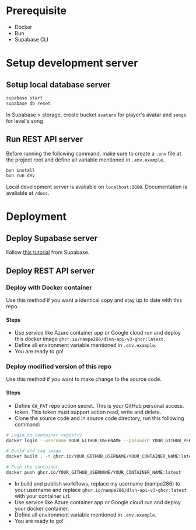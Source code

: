 # Prerequisite

- Docker
- Bun
- Supabase CLI

# Setup development server

## Setup local database server

```bash
supabase start
supabase db reset
```

In Supabase > storage, create bucket `avatars` for player's avatar and `songs` for level's song

## Run REST API server

Before running the following command, make sure to create a `.env` file at the project root and define all variable mentioned in `.env.example`.

```bash
bun install
bun run dev
```

Local development server is avaliable on `localhost:8080`. Documentation is avaliable at `/docs`.

# Deployment
## Deploy Supabase server

Follow [this tutorial](https://supabase.com/docs/guides/cli/local-development) from Supabase.

## Deploy REST API server

### Deploy with Docker container

Use this method if you want a identical copy and stay up to date with this repo.

#### Steps

- Use service like Azure container app or Google cloud run and deploy this docker image `ghcr.io/nampe286/dlvn-api-v3-ghcr:latest`.
- Define all environment variable mentioned in `.env.example`.
- You are ready to go!

### Deploy modified version of this repo

Use this method if you want to make change to the source code.

#### Steps

- Define `GH_PAT` repo action secret. This is your GitHub personal access. token. This token must support action read, write and delete.
- Clone the source code and in source code directory, run this following command:
```bash
# Login to container registry
docker login --username YOUR_GITHUB_USERNAME --password YOUR_GITHUB_PERSONAL_ACCESS_TOKEN

# Build and tag image
docker build . -t ghcr.io/YOUR_GITHUB_USERNAME/YOUR_CONTAINER_NAME:latest

# Push the container
docker push ghcr.io/YOUR_GITHUB_USERNAME/YOUR_CONTAINER_NAME:latest
```
- In build and publish workflows, replace my username (nampe286) to your username and replace `ghcr.io/nampe286/dlvn-api-v3-ghcr:latest` with your container url.
- Use service like Azure container app or Google cloud run and deploy your docker container.
- Define all environment variable mentioned in `.env.example`.
- You are ready to go!
